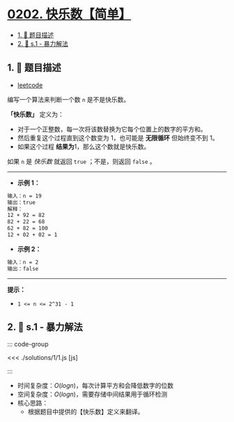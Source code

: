# [0202. 快乐数【简单】](https://github.com/tnotesjs/TNotes.leetcode/tree/main/notes/0202.%20%E5%BF%AB%E4%B9%90%E6%95%B0%E3%80%90%E7%AE%80%E5%8D%95%E3%80%91)

<!-- region:toc -->

- [1. 📝 题目描述](#1--题目描述)
- [2. 🎯 s.1 - 暴力解法](#2--s1---暴力解法)

<!-- endregion:toc -->

## 1. 📝 题目描述

- [leetcode](https://leetcode.cn/problems/happy-number/)

编写一个算法来判断一个数 `n` 是不是快乐数。

**「快乐数」** 定义为：

- 对于一个正整数，每一次将该数替换为它每个位置上的数字的平方和。
- 然后重复这个过程直到这个数变为 1，也可能是 **无限循环** 但始终变不到 1。
- 如果这个过程 **结果为**1，那么这个数就是快乐数。

如果 `n` 是 _快乐数_ 就返回 `true` ；不是，则返回 `false` 。

---

- **示例 1：**

```txt
输入：n = 19
输出：true
解释：
12 + 92 = 82
82 + 22 = 68
62 + 82 = 100
12 + 02 + 02 = 1
```

- **示例 2：**

```txt
输入：n = 2
输出：false
```

---

**提示：**

- `1 <= n <= 2^31 - 1`

## 2. 🎯 s.1 - 暴力解法

::: code-group

<<< ./solutions/1/1.js [js]

:::

- 时间复杂度：$O(log n)$，每次计算平方和会降低数字的位数
- 空间复杂度：$O(log n)$，需要存储中间结果用于循环检测
- 核心思路：
  - 根据题目中提供的【快乐数】定义来翻译。
